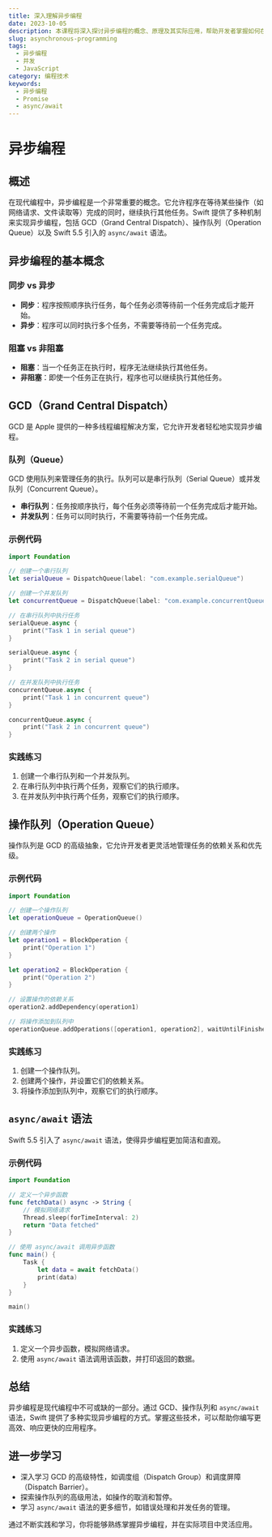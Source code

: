 ```yaml
---
title: 深入理解异步编程
date: 2023-10-05
description: 本课程将深入探讨异步编程的概念、原理及其实际应用，帮助开发者掌握如何在现代编程环境中高效处理异步任务。
slug: asynchronous-programming
tags:
  - 异步编程
  - 并发
  - JavaScript
category: 编程技术
keywords:
  - 异步编程
  - Promise
  - async/await
---
```


# 异步编程

## 概述

在现代编程中，异步编程是一个非常重要的概念。它允许程序在等待某些操作（如网络请求、文件读取等）完成的同时，继续执行其他任务。Swift 提供了多种机制来实现异步编程，包括 GCD（Grand Central Dispatch）、操作队列（Operation Queue）以及 Swift 5.5 引入的 `async/await` 语法。

## 异步编程的基本概念

### 同步 vs 异步

- **同步**：程序按照顺序执行任务，每个任务必须等待前一个任务完成后才能开始。
- **异步**：程序可以同时执行多个任务，不需要等待前一个任务完成。

### 阻塞 vs 非阻塞

- **阻塞**：当一个任务正在执行时，程序无法继续执行其他任务。
- **非阻塞**：即使一个任务正在执行，程序也可以继续执行其他任务。

## GCD（Grand Central Dispatch）

GCD 是 Apple 提供的一种多线程编程解决方案，它允许开发者轻松地实现异步编程。

### 队列（Queue）

GCD 使用队列来管理任务的执行。队列可以是串行队列（Serial Queue）或并发队列（Concurrent Queue）。

- **串行队列**：任务按顺序执行，每个任务必须等待前一个任务完成后才能开始。
- **并发队列**：任务可以同时执行，不需要等待前一个任务完成。

### 示例代码

```swift
import Foundation

// 创建一个串行队列
let serialQueue = DispatchQueue(label: "com.example.serialQueue")

// 创建一个并发队列
let concurrentQueue = DispatchQueue(label: "com.example.concurrentQueue", attributes: .concurrent)

// 在串行队列中执行任务
serialQueue.async {
    print("Task 1 in serial queue")
}

serialQueue.async {
    print("Task 2 in serial queue")
}

// 在并发队列中执行任务
concurrentQueue.async {
    print("Task 1 in concurrent queue")
}

concurrentQueue.async {
    print("Task 2 in concurrent queue")
}
```

### 实践练习

1. 创建一个串行队列和一个并发队列。
2. 在串行队列中执行两个任务，观察它们的执行顺序。
3. 在并发队列中执行两个任务，观察它们的执行顺序。

## 操作队列（Operation Queue）

操作队列是 GCD 的高级抽象，它允许开发者更灵活地管理任务的依赖关系和优先级。

### 示例代码

```swift
import Foundation

// 创建一个操作队列
let operationQueue = OperationQueue()

// 创建两个操作
let operation1 = BlockOperation {
    print("Operation 1")
}

let operation2 = BlockOperation {
    print("Operation 2")
}

// 设置操作的依赖关系
operation2.addDependency(operation1)

// 将操作添加到队列中
operationQueue.addOperations([operation1, operation2], waitUntilFinished: false)
```

### 实践练习

1. 创建一个操作队列。
2. 创建两个操作，并设置它们的依赖关系。
3. 将操作添加到队列中，观察它们的执行顺序。

## `async/await` 语法

Swift 5.5 引入了 `async/await` 语法，使得异步编程更加简洁和直观。

### 示例代码

```swift
import Foundation

// 定义一个异步函数
func fetchData() async -> String {
    // 模拟网络请求
    Thread.sleep(forTimeInterval: 2)
    return "Data fetched"
}

// 使用 async/await 调用异步函数
func main() {
    Task {
        let data = await fetchData()
        print(data)
    }
}

main()
```

### 实践练习

1. 定义一个异步函数，模拟网络请求。
2. 使用 `async/await` 语法调用该函数，并打印返回的数据。

## 总结

异步编程是现代编程中不可或缺的一部分。通过 GCD、操作队列和 `async/await` 语法，Swift 提供了多种实现异步编程的方式。掌握这些技术，可以帮助你编写更高效、响应更快的应用程序。

## 进一步学习

- 深入学习 GCD 的高级特性，如调度组（Dispatch Group）和调度屏障（Dispatch Barrier）。
- 探索操作队列的高级用法，如操作的取消和暂停。
- 学习 `async/await` 语法的更多细节，如错误处理和并发任务的管理。

通过不断实践和学习，你将能够熟练掌握异步编程，并在实际项目中灵活应用。
